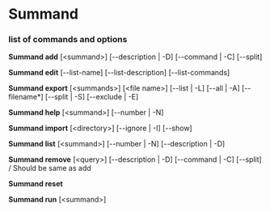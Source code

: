 # Summand

### **list of commands and options**

**Summand add** \[\<summand\>\] [--description | -D] [--command | -C] [--split]

**Summand edit** [--list-name] [--list-description] [--list-commands]

**Summand export** \[\<summands\>\] \[\<file name\>\] [--list | -L] [--all | -A] [--filename*] [--split | -S] [--exclude | -E] 

**Summand help** \[\<summand\>\] [--number | -N]

**Summand import** \[\<directory\>\] [--ignore | -I] [--show]

**Summand list** \[\<summand\>\] [--number | -N] [--description | -D]

**Summand remove** \[\<query\>\] [--description | -D] [--command | -C] [--split] / Should be same as add

**Summand reset**

**Summand run** \[\<summand\>\]
